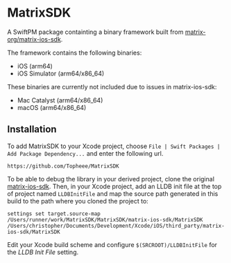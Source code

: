 # MatrixSDK

A SwiftPM package containting a binary framework built from [matrix-org/matrix-ios-sdk](https://github.com/matrix-org/matrix-ios-sdk/pull/983).

The framework contains the following binaries:
- iOS (arm64)
- iOS Simulator (arm64/x86_64)

These binaries are currently not included due to issues in matrix-ios-sdk:
- Mac Catalyst (arm64/x86_64)
- macOS (arm64/x86_64)

## Installation

To add MatrixSDK to your Xcode project, choose `File | Swift Packages | Add Package Dependency...` and enter the following url.
```
https://github.com/Topheee/MatrixSDK
```

To be able to debug the library in your derived project, clone the original [matrix-ios-sdk](https://github.com/matrix-org/matrix-ios-sdk).
Then, in your Xcode project, add an LLDB init file at the top of project named `LLDBInitFile` and map the source path generated in this build to the path where you cloned the project to:
```
settings set target.source-map /Users/runner/work/MatrixSDK/MatrixSDK/matrix-ios-sdk/MatrixSDK /Users/christopher/Documents/Development/Xcode/iOS/third_party/matrix-ios-sdk/MatrixSDK
```

Edit your Xcode build scheme and configure `$(SRCROOT)/LLDBInitFile` for the _LLDB Init File_ setting.
